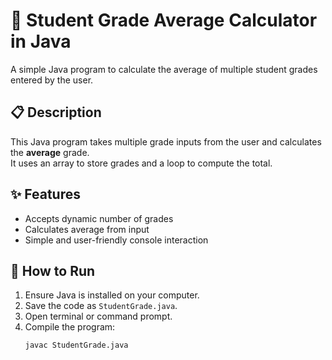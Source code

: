 # 🧮 Student Grade Average Calculator in Java

A simple Java program to calculate the average of multiple student grades entered by the user.

## 📋 Description
This Java program takes multiple grade inputs from the user and calculates the **average** grade.  
It uses an array to store grades and a loop to compute the total.

## ✨ Features
- Accepts dynamic number of grades
- Calculates average from input
- Simple and user-friendly console interaction

## 🚀 How to Run

1. Ensure Java is installed on your computer.
2. Save the code as `StudentGrade.java`.
3. Open terminal or command prompt.
4. Compile the program:
   ```bash
   javac StudentGrade.java
    ```
